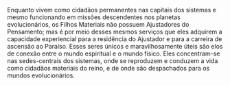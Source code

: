 ﻿Enquanto vivem como cidadãos permanentes nas capitais dos sistemas e mesmo funcionando em missões descendentes nos planetas evolucionários, os Filhos Materiais não possuem Ajustadores do Pensamento; mas é por meio desses mesmos serviços que eles adquirem a capacidade experiencial para a residência do Ajustador e para a carreira de ascensão ao Paraíso. Esses seres únicos e maravilhosamente úteis são elos de conexão entre o mundo espiritual e o mundo físico. Eles concentram-se nas sedes-centrais dos sistemas, onde se reproduzem e conduzem a vida como cidadãos materiais do reino, e de onde são despachados para os mundos evolucionários.